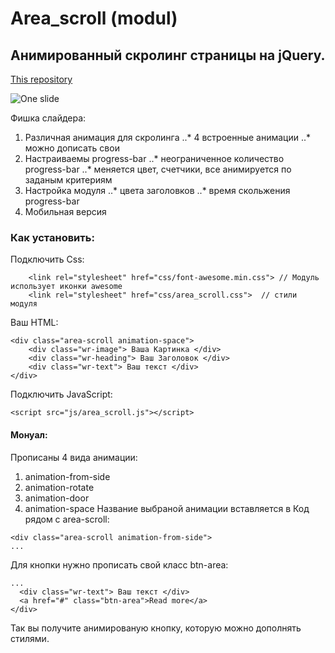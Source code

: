 # Area_scroll (modul)
## Анимированный скролинг страницы на jQuery.

[This repository](https://github.com/AndreiKaragayr/module_kai-scroll.git)

![One slide](img/overlap-slide-2-1.jpg "One slide")

Фишка слайдера:
1. Различная анимация для скролинга
..* 4 встроенные анимации
..* можно дописать свои
2. Настраиваемы progress-bar
..* неограниченное количество progress-bar
..* меняется цвет, счетчики, все анимируется по заданым критериям
3. Настройка модуля
..* цвета заголовков
..* время скольжения progress-bar
4. Мобильная версия

### Как установить:
Подключить Css:
```
	<link rel="stylesheet" href="css/font-awesome.min.css"> // Модуль использует иконки awesome
	<link rel="stylesheet" href="css/area_scroll.css">  // стили модуля
```
Ваш HTML:
```
<div class="area-scroll animation-space">
	<div class="wr-image"> Ваша Картинка </div>
	<div class="wr-heading"> Ваш Заголовок </div>
	<div class="wr-text"> Ваш текст </div>
</div>
```

Подключить JavaScript:
```
<script src="js/area_scroll.js"></script>
```
#### Монуал:
Прописаны 4 вида анимации:
1) animation-from-side
2) animation-rotate
3) animation-door
4) animation-space
Название выбраной анимации вставляется в Код рядом с area-scroll:
```
<div class="area-scroll animation-from-side">
...
```
Для кнопки нужно прописать свой класс btn-area:

```
...
  <div class="wr-text"> Ваш текст </div>
  <a href="#" class="btn-area">Read more</a>
</div>
```
Так вы получите анимированую кнопку, которую можно дополнять стилями.

